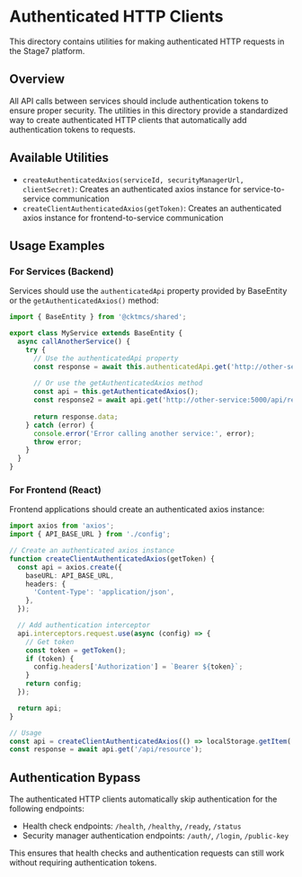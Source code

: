 # Authenticated HTTP Clients

This directory contains utilities for making authenticated HTTP requests in the Stage7 platform.

## Overview

All API calls between services should include authentication tokens to ensure proper security. The utilities in this directory provide a standardized way to create authenticated HTTP clients that automatically add authentication tokens to requests.

## Available Utilities

- `createAuthenticatedAxios(serviceId, securityManagerUrl, clientSecret)`: Creates an authenticated axios instance for service-to-service communication
- `createClientAuthenticatedAxios(getToken)`: Creates an authenticated axios instance for frontend-to-service communication

## Usage Examples

### For Services (Backend)

Services should use the `authenticatedApi` property provided by BaseEntity or the `getAuthenticatedAxios()` method:

```typescript
import { BaseEntity } from '@cktmcs/shared';

export class MyService extends BaseEntity {
  async callAnotherService() {
    try {
      // Use the authenticatedApi property
      const response = await this.authenticatedApi.get('http://other-service:5000/api/resource');
      
      // Or use the getAuthenticatedAxios method
      const api = this.getAuthenticatedAxios();
      const response2 = await api.get('http://other-service:5000/api/resource');
      
      return response.data;
    } catch (error) {
      console.error('Error calling another service:', error);
      throw error;
    }
  }
}
```

### For Frontend (React)

Frontend applications should create an authenticated axios instance:

```typescript
import axios from 'axios';
import { API_BASE_URL } from './config';

// Create an authenticated axios instance
function createClientAuthenticatedAxios(getToken) {
  const api = axios.create({
    baseURL: API_BASE_URL,
    headers: {
      'Content-Type': 'application/json',
    },
  });

  // Add authentication interceptor
  api.interceptors.request.use(async (config) => {
    // Get token
    const token = getToken();
    if (token) {
      config.headers['Authorization'] = `Bearer ${token}`;
    }
    return config;
  });

  return api;
}

// Usage
const api = createClientAuthenticatedAxios(() => localStorage.getItem('accessToken'));
const response = await api.get('/api/resource');
```

## Authentication Bypass

The authenticated HTTP clients automatically skip authentication for the following endpoints:

- Health check endpoints: `/health`, `/healthy`, `/ready`, `/status`
- Security manager authentication endpoints: `/auth/`, `/login`, `/public-key`

This ensures that health checks and authentication requests can still work without requiring authentication tokens.
